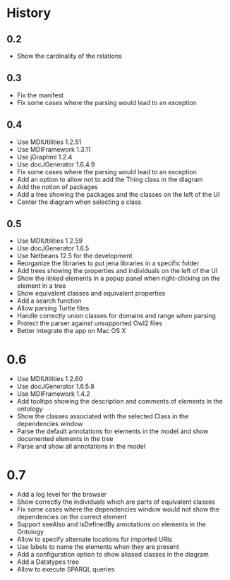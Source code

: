 # History
## 0.2
 - Show the cardinality of the relations

## 0.3
 - Fix the manifest
 - Fix some cases where the parsing would lead to an exception

## 0.4
 - Use MDIUtilities 1.2.51
 - Use MDIFramework 1.3.11
 - Use jGraphml 1.2.4
 - Use docJGenerator 1.6.4.9
 - Fix some cases where the parsing would lead to an exception
 - Add an option to allow not to add the Thing class in the diagram
 - Add the notion of packages
 - Add a tree showing the packages and the classes on the left of the UI
 - Center the diagram when selecting a class

## 0.5
 - Use MDIUtilities 1.2.59
 - Use docJGenerator 1.6.5
 - Use Netbeans 12.5 for the development
 - Reorganize the libraries to put jena libraries in a specific folder
 - Add trees showing the properties and individuals on the left of the UI
 - Show the linked elements in a popup panel when right-clicking on the element in a tree
 - Show equivalent classes and equivalent properties
 - Add a search function
 - Allow parsing Turtle files
 - Handle correctly union classes for domains and range when parsing
 - Protect the parser against unsupported Owl2 files
 - Better integrate the app on Mac OS X

# 0.6
 - Use MDIUtilities 1.2.60
 - Use docJGenerator 1.6.5.8
 - Use MDIFramework 1.4.2
 - Add tooltips showing the description and comments of elements in the ontology
 - Show the classes associated with the selected Class in the dependencies window
 - Parse the default annotations for elements in the model and show documented elements in the tree
 - Parse and show all annotations in the model

# 0.7
 - Add a log level for the browser
 - Show correctly the individuals which are parts of equivalent classes
 - Fix some cases where the dependencies window would not show the dependencies on the correct element
 - Support seeAlso and isDefinedBy annotations on elements in the Ontology
 - Allow to specify alternate locations for imported URIs
 - Use labels to name the elements when they are present
 - Add a configuration option to show aliased classes in the diagram
 - Add a Datatypes tree
 - Allow to execute SPARQL queries